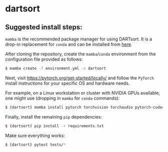 # dartsort

## Suggested install steps:

`mamba` is the recommended package manager for using DARTsort. It is a drop-in replacement for `conda` and can be installed from [here](https://mamba.readthedocs.io/en/latest/installation.html).

After cloning the repository, create the `mamba`/`conda` environment from the configuration file provided as follows:

```bash
$ mamba create -f environment.yml -n dartsort
```

Next, visit https://pytorch.org/get-started/locally/ and follow the `PyTorch` install instructions for your specific OS and hardware needs.

For example, on a Linux workstation or cluster with NVIDIA GPUs available, one might use (dropping in `mamba` for `conda` commands):

```bash
$ (dartsort) mamba install pytorch torchvision torchaudio pytorch-cuda=11.8 -c pytorch -c nvidia
```

Finally, install the remaining `pip` dependencies:

```bash
$ (dartsort) pip install -r requirements.txt
```

Make sure everything works:

```bash
$ (dartsort) pytest tests/*
```
